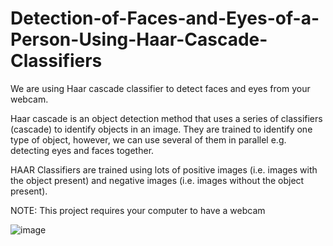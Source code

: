 # Detection-of-Faces-and-Eyes-of-a-Person-Using-Haar-Cascade-Classifiers
We are using Haar cascade classifier to detect faces and eyes from your webcam. 

Haar cascade is an object detection method that uses a series of classifiers (cascade) to identify objects in an image. 
They are trained to identify one type of object, however, we can use several of them in parallel e.g. detecting eyes and faces together. 

HAAR Classifiers are trained using lots of positive images (i.e. images with the object present) and negative images (i.e. images without the object present).

NOTE:  This project requires your computer to have a webcam

![image](https://user-images.githubusercontent.com/82383549/162267647-8f2d7e64-49de-4082-8767-78b69526a703.png)
